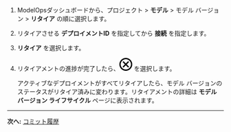 1.  ModelOpsダッシュボードから、プロジェクト > **モデル** > モデル バージョン > **リタイア** の順に選択します。


1.  リタイアさせる **デプロイメントID** を指定してから **接続** を指定します。


1.  **リタイア** を選択します。


1.  リタイアメントの進捗が完了したら、![クローズ アイコン](Images/teg1680569591203.svg) を選択します。

    アクティブなデプロイメントがすべてリタイアしたら、モデル バージョンのステータスがリタイア済みに変わります。リタイアメントの詳細は **モデル バージョン ライフサイクル** ページに表示されます。


---

**次へ:** [コミット履歴](xtq1725408819410.md)

